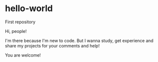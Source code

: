 # hello-world
First repository

Hi, people!

I'm there because I'm new to code.
But I wanna study, get experience and share my projects for your comments and help!

You are welcome!
